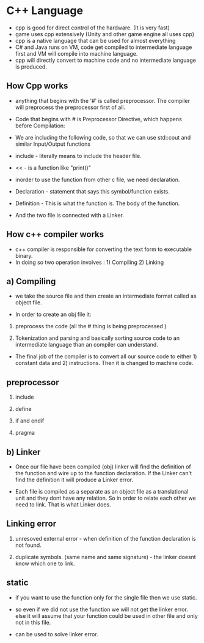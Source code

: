 # C++ Language
- cpp is good for direct control of the hardware. (It is very fast)
- game uses cpp extensively (Unity and other game engine all uses cpp)
- cpp is a native language that can be used for almost everything
- C# and Java runs on VM, code get compiled to intermediate language first and VM will compile into machine language.
- cpp will directly convert to machine code and no intermediate language is produced.
 
## How Cpp works

- anything that begins with the '#' is called preprocessor. The compiler will preprocess the preprocessor first of all. 
- Code that begins with # is Preprocessor Directive, which happens before Compilation:
- We are including the following code, so that we can use std::cout and similar Input/Output functions
- include - literally means to include the header file.

- << - is a function like "print()"

- inorder to use the function from other c file, we need declaration. 
- Declaration  - statement that says this symbol/function exists.
- Definition - This is what the function is. The body of the function.
- And the two file is connected with a Linker.

## How c++ compiler works

- c++ compiler is responsible for converting the text form to executable binary.
- In doing so two operation involves : 1) Compiling 2) Linking

## a) Compiling

- we take the source file and then create an intermediate format called as object file. 

- In order to create an obj file it: 

1)  preprocess the code (all the # thing is being preprocessed )

2) Tokenization and parsing and basically sorting source code to an intermediate language than an compiler can understand. 

- The final job of the compiler is to convert all our source code to either 1) constant data and 2) instructions. Then it is changed to machine code.
## preprocessor 

1) include 

2) define

3) if and endif

4) pragma

## b) Linker 

- Once our file have been compiled (obj) linker will find the definition of the function and wire up to the function declaration. If the Linker can't find the definition it will produce a Linker error. 

- Each file is compiled as a separate as an object file as a translational unit and they dont have any relation. So in order to relate each other we need to link. That is what Linker does. 

## Linking error

1) unresoved external error - when definition of the function declaration is not found.

2) duplicate symbols. (same name and same signature) - the linker doesnt know which one to link. 
## static

- if you want to use the function only for the single file then we use static. 

- so even if we did not use the function we will not get the linker error. else it will assume that your function could be used in other file and only not in this file.

- can be used to solve linker error.